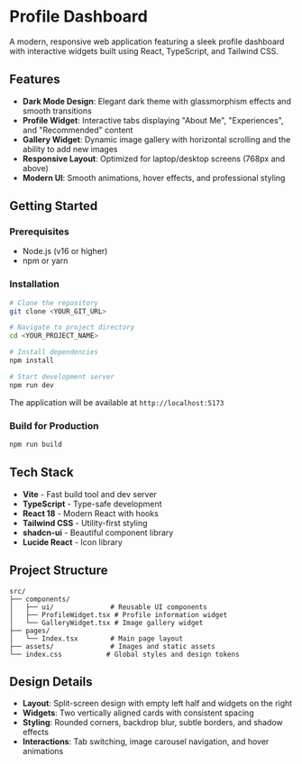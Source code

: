# Profile Dashboard

A modern, responsive web application featuring a sleek profile dashboard with interactive widgets built using React, TypeScript, and Tailwind CSS.

## Features

- **Dark Mode Design**: Elegant dark theme with glassmorphism effects and smooth transitions
- **Profile Widget**: Interactive tabs displaying "About Me", "Experiences", and "Recommended" content
- **Gallery Widget**: Dynamic image gallery with horizontal scrolling and the ability to add new images
- **Responsive Layout**: Optimized for laptop/desktop screens (768px and above)
- **Modern UI**: Smooth animations, hover effects, and professional styling

## Getting Started

### Prerequisites

- Node.js (v16 or higher)
- npm or yarn

### Installation

```sh
# Clone the repository
git clone <YOUR_GIT_URL>

# Navigate to project directory
cd <YOUR_PROJECT_NAME>

# Install dependencies
npm install

# Start development server
npm run dev
```

The application will be available at `http://localhost:5173`

### Build for Production

```sh
npm run build
```

## Tech Stack

- **Vite** - Fast build tool and dev server
- **TypeScript** - Type-safe development
- **React 18** - Modern React with hooks
- **Tailwind CSS** - Utility-first styling
- **shadcn-ui** - Beautiful component library
- **Lucide React** - Icon library

## Project Structure

```
src/
├── components/
│   ├── ui/              # Reusable UI components
│   ├── ProfileWidget.tsx # Profile information widget
│   └── GalleryWidget.tsx # Image gallery widget
├── pages/
│   └── Index.tsx        # Main page layout
├── assets/              # Images and static assets
└── index.css           # Global styles and design tokens
```

## Design Details

- **Layout**: Split-screen design with empty left half and widgets on the right
- **Widgets**: Two vertically aligned cards with consistent spacing
- **Styling**: Rounded corners, backdrop blur, subtle borders, and shadow effects
- **Interactions**: Tab switching, image carousel navigation, and hover animations



